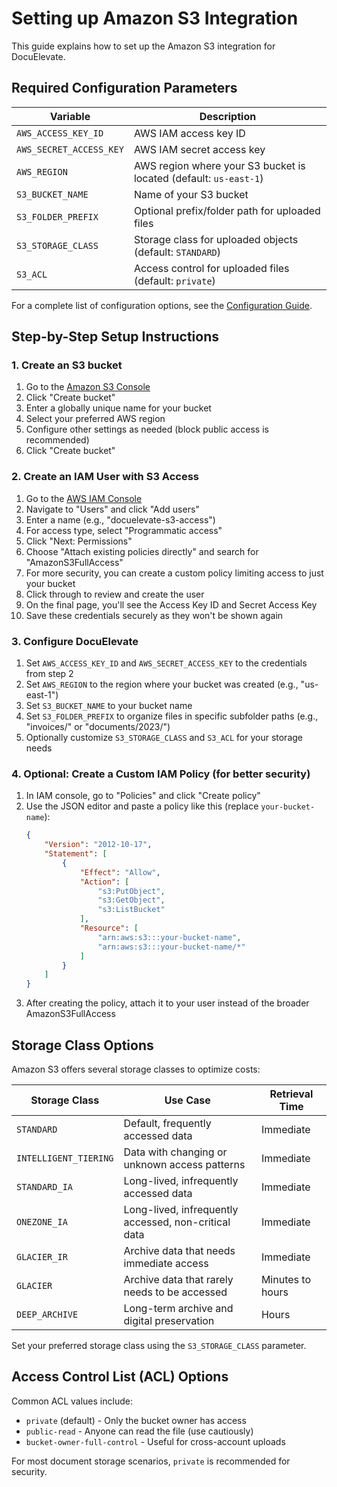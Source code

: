 # Setting up Amazon S3 Integration

This guide explains how to set up the Amazon S3 integration for DocuElevate.

## Required Configuration Parameters

| **Variable**                    | **Description**                                       |
|---------------------------------|-------------------------------------------------------|
| `AWS_ACCESS_KEY_ID`             | AWS IAM access key ID                                 |
| `AWS_SECRET_ACCESS_KEY`         | AWS IAM secret access key                             |
| `AWS_REGION`                    | AWS region where your S3 bucket is located (default: `us-east-1`) |
| `S3_BUCKET_NAME`                | Name of your S3 bucket                                |
| `S3_FOLDER_PREFIX`              | Optional prefix/folder path for uploaded files        |
| `S3_STORAGE_CLASS`              | Storage class for uploaded objects (default: `STANDARD`) |
| `S3_ACL`                        | Access control for uploaded files (default: `private`) |

For a complete list of configuration options, see the [Configuration Guide](ConfigurationGuide.md).

## Step-by-Step Setup Instructions

### 1. Create an S3 bucket

1. Go to the [Amazon S3 Console](https://s3.console.aws.amazon.com/)
2. Click "Create bucket"
3. Enter a globally unique name for your bucket
4. Select your preferred AWS region
5. Configure other settings as needed (block public access is recommended)
6. Click "Create bucket"

### 2. Create an IAM User with S3 Access

1. Go to the [AWS IAM Console](https://console.aws.amazon.com/iam/)
2. Navigate to "Users" and click "Add users"
3. Enter a name (e.g., "docuelevate-s3-access")
4. For access type, select "Programmatic access"
5. Click "Next: Permissions"
6. Choose "Attach existing policies directly" and search for "AmazonS3FullAccess"
7. For more security, you can create a custom policy limiting access to just your bucket
8. Click through to review and create the user
9. On the final page, you'll see the Access Key ID and Secret Access Key
10. Save these credentials securely as they won't be shown again

### 3. Configure DocuElevate

1. Set `AWS_ACCESS_KEY_ID` and `AWS_SECRET_ACCESS_KEY` to the credentials from step 2
2. Set `AWS_REGION` to the region where your bucket was created (e.g., "us-east-1")
3. Set `S3_BUCKET_NAME` to your bucket name
4. Set `S3_FOLDER_PREFIX` to organize files in specific subfolder paths (e.g., "invoices/" or "documents/2023/")
5. Optionally customize `S3_STORAGE_CLASS` and `S3_ACL` for your storage needs

### 4. Optional: Create a Custom IAM Policy (for better security)

1. In IAM console, go to "Policies" and click "Create policy"
2. Use the JSON editor and paste a policy like this (replace `your-bucket-name`):
   ```json
   {
       "Version": "2012-10-17",
       "Statement": [
           {
               "Effect": "Allow",
               "Action": [
                   "s3:PutObject",
                   "s3:GetObject",
                   "s3:ListBucket"
               ],
               "Resource": [
                   "arn:aws:s3:::your-bucket-name",
                   "arn:aws:s3:::your-bucket-name/*"
               ]
           }
       ]
   }
   ```
3. After creating the policy, attach it to your user instead of the broader AmazonS3FullAccess

## Storage Class Options

Amazon S3 offers several storage classes to optimize costs:

| **Storage Class** | **Use Case** | **Retrieval Time** |
|------------------|--------------|-------------------|
| `STANDARD` | Default, frequently accessed data | Immediate |
| `INTELLIGENT_TIERING` | Data with changing or unknown access patterns | Immediate |
| `STANDARD_IA` | Long-lived, infrequently accessed data | Immediate |
| `ONEZONE_IA` | Long-lived, infrequently accessed, non-critical data | Immediate |
| `GLACIER_IR` | Archive data that needs immediate access | Immediate |
| `GLACIER` | Archive data that rarely needs to be accessed | Minutes to hours |
| `DEEP_ARCHIVE` | Long-term archive and digital preservation | Hours |

Set your preferred storage class using the `S3_STORAGE_CLASS` parameter.

## Access Control List (ACL) Options

Common ACL values include:

- `private` (default) - Only the bucket owner has access
- `public-read` - Anyone can read the file (use cautiously)
- `bucket-owner-full-control` - Useful for cross-account uploads

For most document storage scenarios, `private` is recommended for security.
